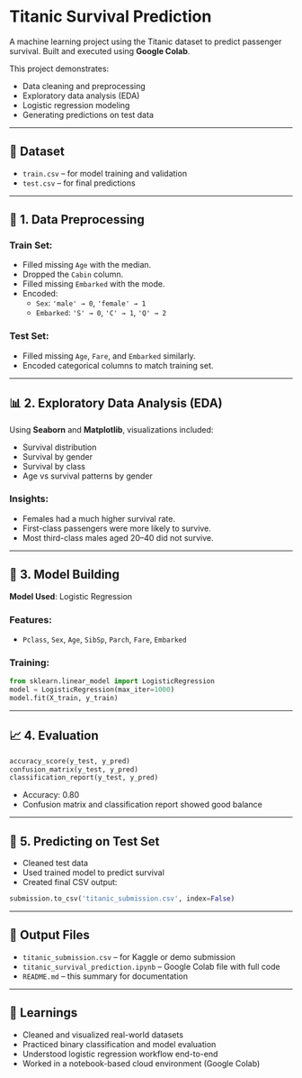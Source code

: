 # Titanic Survival Prediction

A machine learning project using the Titanic dataset to predict passenger survival. Built and executed using **Google Colab**.

This project demonstrates:
- Data cleaning and preprocessing
- Exploratory data analysis (EDA)
- Logistic regression modeling
- Generating predictions on test data

---

## 📂 Dataset

- `train.csv` – for model training and validation
- `test.csv` – for final predictions

---

## 🔧 1. Data Preprocessing

### Train Set:
- Filled missing `Age` with the median.
- Dropped the `Cabin` column.
- Filled missing `Embarked` with the mode.
- Encoded:
  - `Sex`: `'male' → 0`, `'female' → 1`
  - `Embarked`: `'S' → 0`, `'C' → 1`, `'Q' → 2`

### Test Set:
- Filled missing `Age`, `Fare`, and `Embarked` similarly.
- Encoded categorical columns to match training set.

---

## 📊 2. Exploratory Data Analysis (EDA)

Using **Seaborn** and **Matplotlib**, visualizations included:

- Survival distribution
- Survival by gender
- Survival by class
- Age vs survival patterns by gender

### Insights:
- Females had a much higher survival rate.
- First-class passengers were more likely to survive.
- Most third-class males aged 20–40 did not survive.

---

## 🤖 3. Model Building

**Model Used**: Logistic Regression

### Features:
- `Pclass`, `Sex`, `Age`, `SibSp`, `Parch`, `Fare`, `Embarked`

### Training:
```python
from sklearn.linear_model import LogisticRegression
model = LogisticRegression(max_iter=1000)
model.fit(X_train, y_train)
```

---

## 📈 4. Evaluation

```python
accuracy_score(y_test, y_pred)
confusion_matrix(y_test, y_pred)
classification_report(y_test, y_pred)
```

- Accuracy: 0.80
- Confusion matrix and classification report showed good balance

---

## 🚀 5. Predicting on Test Set

- Cleaned test data
- Used trained model to predict survival
- Created final CSV output:

```python
submission.to_csv('titanic_submission.csv', index=False)
```

---

## 📁 Output Files

- `titanic_submission.csv` – for Kaggle or demo submission
- `titanic_survival_prediction.ipynb` – Google Colab file with full code
- `README.md` – this summary for documentation

---

## 🧠 Learnings

- Cleaned and visualized real-world datasets
- Practiced binary classification and model evaluation
- Understood logistic regression workflow end-to-end
- Worked in a notebook-based cloud environment (Google Colab)
